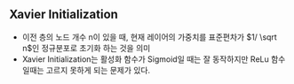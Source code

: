 ## Xavier Initialization
* 이전 층의 노드 개수 n이 있을 때, 현재 레이어의 가중치를 표준편차가 $1/ \sqrt n$인 정규분포로 초기화 하는 것을 의미
* Xavier Initialization는 활성화 함수가 Sigmoid일 때는 잘 동작하지만 ReLu 함수 일때는 고르지 못하게 되는 문제가 있다.
